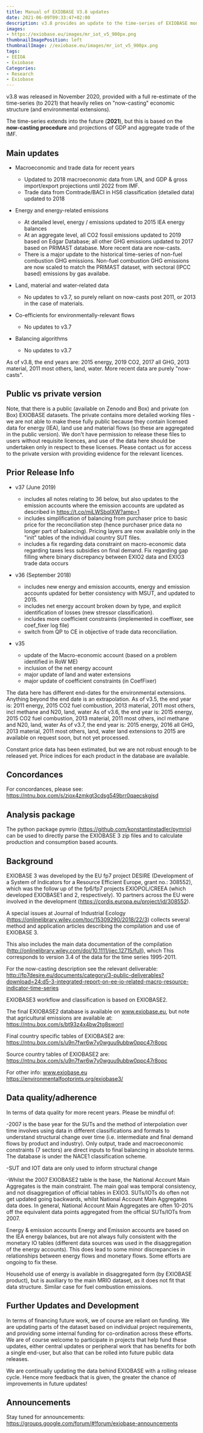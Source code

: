 ```yaml
---
title: Manual of EXIOBASE V3.8 updates
date: 2021-06-09T09:33:47+02:00
description: v3.8 provides an update to the time-series of EXIOBASE monetary tables. It is a full re-estimate of the time-series, but still relies heavily on "now-casting" economic structure (and environmental extensions), with no incorporation of more recent official SUT or IOT data than for 2011.
images:
- https://exiobase.eu/images/mr_iot_v5_900px.png
thumbnailImagePosition: left
thumbnailImage: //exiobase.eu/images/mr_iot_v5_900px.png
tags:
- EEIOA
- Exiobase
Categories:
- Research
- Exiobase
---
```

v3.8 was released in November 2020, provided with a full re-estimate of the time-series (to 2021) that heavily relies on "now-casting" economic structure (and environmental extensions).

The time-series extends into the future (**2021**), but this is based on the **now-casting procedure** and projections of GDP and aggregate trade of the IMF.

Main updates
------------

* Macroeconomic and trade data for recent years

	- Updated to 2018 macroeconomic data from UN, and GDP & gross import/export projections until 2022 from IMF.
	- Trade data from Comtrade/BACI in HS6 classification (detailed data) updated to 2018

* Energy and energy-related emissions

	- At detailed level, energy / emissions updated to 2015 IEA energy balances
	- At an aggregate level, all CO2 fossil emissions updated to 2019 based on Edgar Database; all other GHG emissions updated to 2017 based on PRIMAST database. More recent data are now-casts.
	- There is a major update to the historical time-series of non-fuel combustion GHG emissions. Non-fuel combustion GHG emissions are now scaled to match the PRIMAST dataset, with sectoral (IPCC based) emissions by gas availabe.

* Land, material and water-related data
	- No updates to v3.7, so purely reliant on now-casts post 2011, or 2013 in the case of materials.

* Co-efficients for environmentally-relevant flows
	- No updates to v3.7

* Balancing algorithms
	- No updates to v3.7

As of v3.8, the end years are: 2015 energy, 2019 CO2, 2017 all GHG, 2013 material, 2011 most others, land, water. More recent data are purely "now-casts".

Public vs private version
----------------------------

Note, that there is a public (available on Zenodo and Box) and private (on Box) EXIOBASE datasets. The private contains more detailed working files - we are not able to make these fully public because they contain licensed data for energy (IEA), land use and material flows (so these are aggregated in the public version). We don't have permission to release these files to users without requisite licences, and use of the data here should be undertaken only in respect to these licenses. Please contact us for access to the private version with providing evidence for the relevant licences.


Prior Release Info
------------------

* v37 (June 2019)

	- includes all notes relating to 36 below, but also updates to the emission accounts where the emission accounts are updated as described in https://t.co/miLWSbqIXW?amp=1
	- includes simplification of balancing from purchaser price to basic price for the reconciliation step (hence purchaser price data no longer part of balancing). Pricing layers are now available only in the "init" tables of the individual country SUT files.
	- includes a fix regarding data constraint on macro-economic data regarding taxes less subsidies on final demand. Fix regarding gap filling where binary discrepancy between EXIO2 data and EXIO3 trade data occurs

* v36 (September 2018)

	- includes new energy and emission accounts, energy and emission accounts updated for better consistency with MSUT, and updated to 2015.
	- includes net energy account broken down by type, and explicit identification of losses (new stressor classification).
	- includes more coefficient constraints (implemented in coeffixer, see coef_fixer log file)
	- switch from QP to CE in objective of trade data reconciliation.

* v35
	- update of the Macro-economic account (based on a problem identified in RoW ME)
	- inclusion of the net energy account
	- major update of land and water extensions
	- major update of coefficient constraints (in CoefFixer)

The data here has different end-dates for the environmental extensions. Anything beyond the end date is an extrapolation.
As of v3.5, the end year is: 2011 energy, 2015 CO2 fuel combustion, 2013 material, 2011 most others, incl methane and N20, land, water
As of v3.6, the end year is: 2015 energy, 2015 CO2 fuel combustion, 2013 material, 2011 most others, incl methane and N20, land, water
As of v3.7, the end year is: 2015 energy, 2016 all GHG, 2013 material, 2011 most others, land, water land extensions to 2015 are available on request soon, but not yet processed.

Constant price data has been estimated, but we are not robust enough to be released yet.
Price indices for each product in the database are available.

Concordances
------------

For concordances, please see:
https://ntnu.box.com/s/ziox4zmkgt3cdsg549brr0qaecskgjsd


Analysis package
----------------

The python package pymrio (https://github.com/konstantinstadler/pymrio) can be used to directly parse the EXIOBASE 3 zip files and to calculate production and consumption based acounts.


Background
------------

EXIOBASE 3 was developed by the EU fp7 project DESIRE (Development of a System of Indicators for a Resource Efficient Europe, grant no.: 308552), which was the follow up of the fp6/fp7 projects EXIOPOL/CREEA (which developed EXIOBASE1 and 2, respectively). 10 partners across the EU were involved in the development (https://cordis.europa.eu/project/id/308552).

A special issues at Journal of Industrial Ecology (https://onlinelibrary.wiley.com/toc/15309290/2018/22/3) collects several method and application articles describing the compilation and use of EXIOBASE 3.

This also includes the main data documentation of the compilation (http://onlinelibrary.wiley.com/doi/10.1111/jiec.12715/full), which This corresponds to version 3.4 of the data for the time series 1995-2011.

For the now-casting description see the relevant deliverable: http://fp7desire.eu/documents/category/3-public-deliverables?download=24:d5-3-integrated-report-on-ee-io-related-macro-resource-indicator-time-series

EXIOBASE3 workflow and classification is based on EXIOBASE2.

The final EXIOBASE2 database is available on www.exiobase.eu, but note that agricultural emissions are available at:
https://ntnu.box.com/s/bt93z4x4bw2tg8sworrl

Final country specific tables of EXIOBASE2 are:
https://ntnu.box.com/s/u9n7fwr6w7y0wguu9ubbw0ppc47r8opc

Source country tables of EXIOBASE2 are:
https://ntnu.box.com/s/u9n7fwr6w7y0wguu9ubbw0ppc47r8opc

For other info:
www.exiobase.eu
https://environmentalfootprints.org/exiobase3/


Data quality/adherence
------------------------

In terms of data quality for more recent years. Please be mindful of:

-2007 is the base year for the SUTs and the method of interpolation over time involves using data in different classifications and formats to understand structural change over time (i.e. intermediate and final demand flows by product and industry). Only output, trade and macroeconomic constraints (7 sectors) are direct inputs to final balancing in absolute terms. The database is under the NACE1 classification scheme.

-SUT and IOT data are only used to inform structural change

-Whilst the 2007 EXIOBASE2 table is the base, the National Account Main Aggregates is the main constraint. The main goal was temporal consistency, and not disaggregation of official tables in EXIO3. SUTs/IOTs do often not get updated going backwards, whilst National Account Main Aggregates data does. In general, National Account Main Aggregates are often 10-20% off the equivalent data points aggregated from the official SUTs/IOTs from 2007.

Energy & emission accounts
Energy and Emission accounts are based on the IEA energy balances, but are not always fully consistent with the monetary IO tables (different data sources was used in the disaggregation of the energy accounts). This does lead to some minor discrepancies in relationships between energy flows and monetary flows. Some efforts are ongoing to fix these.

Household use of energy is available in disaggregated form (by EXIOBASE product), but is auxiliary to the main MRIO dataset, as it does not fit that data structure. Similar case for fuel combustion emissions.

Further Updates and Development
-------------------------------

In terms of financing future work, we of course are reliant on funding. We are updating parts of the dataset based on individual project requirements, and providing some internal funding for co-ordination across these efforts. We are of course welcome to participate in projects that help fund these updates, either central updates or peripheral work that has benefits for both a single end-user, but also that can be rolled into future public data releases.

We are continually updating the data behind EXIOBASE with a rolling release cycle. Hence more feedback that is given, the greater the chance of improvements in future updates!

Announcements
--------------
Stay tuned for announcements:
https://groups.google.com/forum/#!forum/exiobase-announcements

